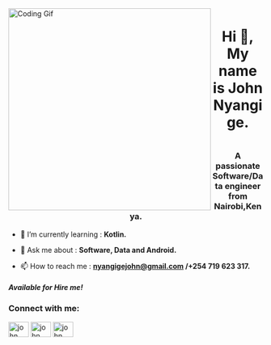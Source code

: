 <img align="left" alt="Coding Gif" width="400" src="https://media1.giphy.com/media/qgQUggAC3Pfv687qPC/giphy.gif?cid=ecf05e4737k28hw4dvffqaca5icni20r3ly9pj78up5u4vwt&rid=giphy.gif&ct=g">                                              
<h1 align="center">Hi 👋, My name is John Nyangige.<h1>
  <h3 align="center">A passionate Software/Data engineer from Nairobi,Kenya.</h3>

- 🌱 I’m currently learning : **Kotlin.**

- 💬 Ask me about : **Software, Data and Android.**

- 📫 How to reach me : **nyangigejohn@gmail.com /+254 719 623 317.**
<h4> <i>Available for Hire me!</i></h3>

<h3 align="left">Connect with me:</h3>
<p align="left">
<a href="https://twitter.com/John__Nyangige" target="blank"><img align="center" src="https://raw.githubusercontent.com/rahuldkjain/github-profile-readme-generator/master/src/images/icons/Social/twitter.svg" alt="john__nyangige" height="30" width="40" /></a>
<a href="https://www.linkedin.com/in/john-nyangige-53332a92/" target="blank"><img align="center" src="https://raw.githubusercontent.com/rahuldkjain/github-profile-readme-generator/master/src/images/icons/Social/linked-in-alt.svg" alt="john nyangige" height="30" width="40" /></a>
<a href="https://web.facebook.com/joan.mwita.1/" target="blank"><img align="center" src="https://raw.githubusercontent.com/rahuldkjain/github-profile-readme-generator/master/src/images/icons/Social/facebook.svg" alt="john nyangige" height="30" width="40" /></a>
</p>


